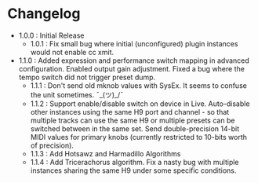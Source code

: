 Changelog
=========

* 1.0.0 : Initial Release
  * 1.0.1 : Fix small bug where initial (unconfigured) plugin instances would not enable cc xmit.
* 1.1.0 : Added expression and performance switch mapping in advanced configuration.
          Enabled output gain adjustment.
          Fixed a bug where the tempo switch did not trigger preset dump.
  * 1.1.1 : Don't send old mknob values with SysEx. It seems to confuse the unit sometimes. ¯\_(ツ)_/¯
  * 1.1.2 : Support enable/disable switch on device in Live.
            Auto-disable other instances using the same H9 port and channel - so that multiple tracks can use the same H9 or multiple presets can be switched between in the same set.
            Send double-precision 14-bit MIDI values for primary knobs (currently restricted to 10-bits worth of precision).
  * 1.1.3 : Add Hotsawz and Harmadillo Algorithms
  * 1.1.4 : Add Tricerachorus algorithm. Fix a nasty bug with multiple instances sharing the same H9 under some specific conditions.
